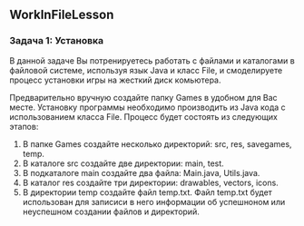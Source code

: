 ## WorkInFileLesson
### Задача 1: Установка
В данной задаче Вы потренируетесь работать с файлами и каталогами в файловой системе, используя язык Java и класс File, и смоделируете процесс установки игры на жесткий диск комьютера.

Предварительно вручную создайте папку Games в удобном для Вас месте. 
Установку программы необходимо производить из Java кода с использованием класса File. Процесс будет состоять из следующих этапов:
1. В папке Games создайте несколько директорий: src, res, savegames, temp.
2. В каталоге src создайте две директории: main, test.
3. В подкаталоге main создайте два файла: Main.java, Utils.java.
4. В каталог res создайте три директории: drawables, vectors, icons.
5. В директории temp создайте файл temp.txt.
Файл temp.txt будет использован для записиси в него информации об успешноном или неуспешном создании файлов и директорий.
